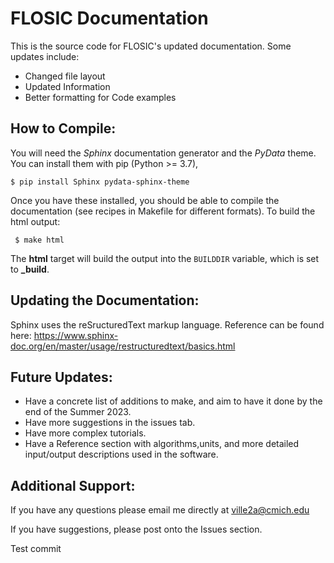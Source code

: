 FLOSIC Documentation
====================

This is the source code for FLOSIC's updated documentation. Some updates include:
- Changed file layout
- Updated Information
- Better formatting for Code examples
     
## How to Compile:

You will need the *Sphinx* documentation generator and the *PyData* theme. You can install them with pip (Python >= 3.7),
    
    $ pip install Sphinx pydata-sphinx-theme

Once you have these installed, you should be able to compile the documentation (see recipes in Makefile for different formats). To build the html output:
     
     $ make html

The **html** target will build the output into the `BUILDDIR` variable, which is set to **_build**.

## Updating the Documentation:

Sphinx uses the reSructuredText markup language. Reference can be found here: https://www.sphinx-doc.org/en/master/usage/restructuredtext/basics.html

## Future Updates:

- Have a concrete list of additions to make, and aim to have it done by the end of the Summer 2023.
- Have more suggestions in the issues tab.
- Have more complex tutorials.
- Have a Reference section with algorithms,units, and more detailed input/output descriptions used in the software.

## Additional Support:

If you have any questions please email me directly at ville2a@cmich.edu

If you have suggestions, please post onto the Issues section.

Test commit 
